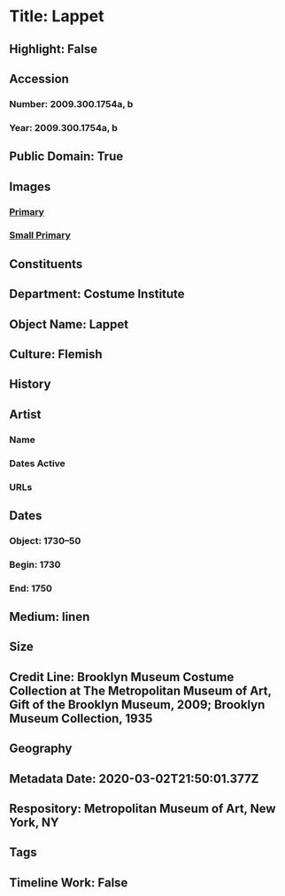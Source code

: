 # Title: Lappet
## Highlight: False
## Accession
### Number: 2009.300.1754a, b
### Year: 2009.300.1754a, b
## Public Domain: True
## Images
### [Primary](https://images.metmuseum.org/CRDImages/ci/original/35.1981a-b_CP4.jpg)
### [Small Primary](https://images.metmuseum.org/CRDImages/ci/web-large/35.1981a-b_CP4.jpg)
## Constituents
## Department: Costume Institute
## Object Name: Lappet
## Culture: Flemish
## History
## Artist
### Name
### Dates Active
### URLs
## Dates
### Object: 1730–50
### Begin: 1730
### End: 1750
## Medium: linen
## Size
## Credit Line: Brooklyn Museum Costume Collection at The Metropolitan Museum of Art, Gift of the Brooklyn Museum, 2009; Brooklyn Museum Collection, 1935
## Geography
## Metadata Date: 2020-03-02T21:50:01.377Z
## Respository: Metropolitan Museum of Art, New York, NY
## Tags
## Timeline Work: False